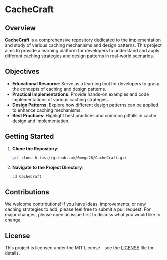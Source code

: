 # CacheCraft

## Overview
**CacheCraft** is a comprehensive repository dedicated to the implementation and study of various caching mechanisms and design patterns. This project aims to provide a learning platform for developers to understand and apply different caching strategies and design patterns in real-world scenarios.

## Objectives
- **Educational Resource**: Serve as a learning tool for developers to grasp the concepts of caching and design patterns.
- **Practical Implementations**: Provide hands-on examples and code implementations of various caching strategies.
- **Design Patterns**: Explore how different design patterns can be applied to enhance caching mechanisms.
- **Best Practices**: Highlight best practices and common pitfalls in cache design and implementation.

## Getting Started
1. **Clone the Repository**:
    ```bash
    git clone https://github.com/0mega28/CacheCraft.git
    ```
2. **Navigate to the Project Directory**:
    ```bash
    cd CacheCraft
    ```

## Contributions
We welcome contributions! If you have ideas, improvements, or new caching strategies to add, please feel free to submit a pull request. For major changes, please open an issue first to discuss what you would like to change.

## License
This project is licensed under the MIT License - see the [LICENSE](LICENSE) file for details.
